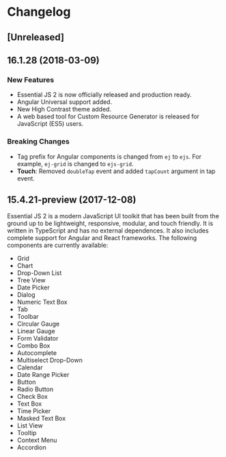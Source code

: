 # Changelog

## [Unreleased]

## 16.1.28 (2018-03-09)

### New Features

- Essential JS 2 is now officially released and production ready.
- Angular Universal support added.
- New High Contrast theme added.
- A web based tool for Custom Resource Generator is released for JavaScript (ES5) users.

### Breaking Changes
 
- Tag prefix for Angular components is changed from `ej` to `ejs`. For example, `ej-grid` is changed to `ejs-grid`.
- **Touch**: Removed `doubleTap` event and added `tapCount` argument in tap event.

## 15.4.21-preview (2017-12-08)

Essential JS 2 is a modern JavaScript UI toolkit that has been built from the ground up to be lightweight, responsive, modular, and touch friendly. It is written in TypeScript and has no external dependences. It also includes complete support for Angular and React frameworks. The following components are currently available:

- Grid
- Chart
- Drop-Down List
- Tree View
- Date Picker
- Dialog
- Numeric Text Box
- Tab
- Toolbar
- Circular Gauge
- Linear Gauge
- Form Validator
- Combo Box
- Autocomplete
- Multiselect Drop-Down
- Calendar
- Date Range Picker
- Button
- Radio Button
- Check Box
- Text Box
- Time Picker
- Masked Text Box
- List View
- Tooltip
- Context Menu
- Accordion